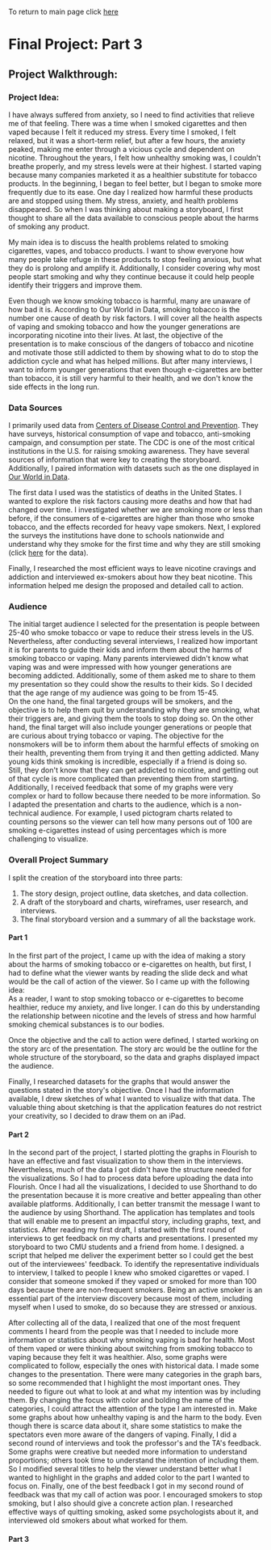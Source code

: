 To return to main page click [here](https://sbohljop.github.io/portfolio/) <br>

# Final Project: Part 3

## Project Walkthrough: 

### Project Idea: 
I have always suffered from anxiety, so I need to find activities that relieve me of that feeling. There was a time when I smoked cigarettes and then vaped because I felt it reduced my stress. Every time I smoked, I felt relaxed, but it was a short-term relief, but after a few hours, the anxiety peaked, making me enter through a vicious cycle and dependent on nicotine. Throughout the years, I felt how unhealthy smoking was, I couldn't breathe properly, and my stress levels were at their highest. I started vaping because many companies marketed it as a healthier substitute for tobacco products. In the beginning, I began to feel better, but I began to smoke more frequently due to its ease. One day I realized how harmful these products are and stopped using them. My stress, anxiety, and health problems disappeared. So when I was thinking about making a storyboard, I first thought to share all the data available to conscious people about the harms of smoking any product. 

My main idea is to discuss the health problems related to smoking cigarettes, vapes, and tobacco products. I want to show everyone how many people take refuge in these products to stop feeling anxious, but what they do is prolong and amplify it. Additionally, I consider covering why most people start smoking and why they continue because it could help people identify their triggers and improve them. 

Even though we know smoking tobacco is harmful, many are unaware of how bad it is. According to Our World in Data, smoking tobacco is the number one cause of death by risk factors. I will cover all the health aspects of vaping and smoking tobacco and how the younger generations are incorporating nicotine into their lives.
At last, the objective of the presentation is to make conscious of the dangers of tobacco and nicotine and motivate those still addicted to them by showing what to do to stop the addiction cycle and what has helped millions. But after many interviews, I want to inform younger generations that even though e-cigarettes are better than tobacco, it is still very harmful to their health, and we don't know the side effects in the long run. 


### Data Sources
I primarily used data from [Centers of Disease Control and Prevention](https://www.cdc.gov/tobacco/index.htm). They have surveys, historical consumption of vape and tobacco, anti-smoking campaign, and consumption per state. The CDC is one of the most critical institutions in the U.S. for raising smoking awareness. They have several sources of information that were key to creating the storyboard. Additionally, I paired information with datasets such as the one displayed in [Our World in Data](https://ourworldindata.org/smoking). 

The first data I used was the statistics of deaths in the United States. I wanted to explore the risk factors causing more deaths and how that had changed over time. I investigated whether we are smoking more or less than before, if the consumers of e-cigarettes are higher than those who smoke tobacco, and the effects recorded for heavy vape smokers. Next, I explored the surveys the institutions have done to schools nationwide and understand why they smoke for the first time and why they are still smoking (click [here](https://www.cdc.gov/tobacco/data_statistics/surveys/index.htm) for the data). 

Finally, I researched the most efficient ways to leave nicotine cravings and addiction and interviewed ex-smokers about how they beat nicotine. This information helped me design the proposed and detailed call to action.

### Audience
The initial target audience I selected for the presentation is people between 25-40 who smoke tobacco or vape to reduce their stress levels in the US. Nevertheless, after conducting several interviews, I realized how important it is for parents to guide their kids and inform them about the harms of smoking tobacco or vaping. Many parents interviewed didn't know what vaping was and were impressed with how younger generations are becoming addicted. Additionally, some of them asked me to share to them my presentation so they could show the results to their kids. So I decided that the age range of my audience was going to be from 15-45.<br>
On the one hand, the final targeted groups will be smokers, and the objective is to help them quit by understanding why they are smoking, what their triggers are, and giving them the tools to stop doing so. On the other hand, the final target will also include younger generations or people that are curious about trying tobacco or vaping. The objective for the nonsmokers will be to inform them about the harmful effects of smoking on their health, preventing them from trying it and then getting addicted. Many young kids think smoking is incredible, especially if a friend is doing so. Still, they don't know that they can get addicted to nicotine, and getting out of that cycle is more complicated than preventing them from starting. <br>
Additionally, I received feedback that some of my graphs were very complex or hard to follow because there needed to be more information. So I adapted the presentation and charts to the audience, which is a non-technical audience. For example, I used pictogram charts related to counting persons so the viewer can tell how many persons out of 100 are smoking e-cigarettes instead of using percentages which is more challenging to visualize.

### Overall Project Summary
I split the creation of the storyboard into three parts: <br>
1. The story design, project outline, data sketches, and data collection.<br>
2. A draft of the storyboard and charts, wireframes, user research, and interviews.<br>
3. The final storyboard version and a summary of all the backstage work.<br>
 
#### Part 1
In the first part of the project, I came up with the idea of making a story about the harms of smoking tobacco or e-cigarettes on health, but first, I had to define what the viewer wants by reading the slide deck and what would be the call of action of the viewer. 
So I came up with the following idea: <br>
As a reader, I want to stop smoking tobacco or e-cigarettes to become healthier, reduce my anxiety, and live longer.
I can do this by understanding the relationship between nicotine and the levels of stress and how harmful smoking chemical substances is to our bodies.

Once the objective and the call to action were defined, I started working on the story arc of the presentation. The story arc would be the outline for the whole structure of the storyboard, so the data and graphs displayed impact the audience. 

Finally, I researched datasets for the graphs that would answer the questions stated in the story's objective. Once I had the information available, I drew sketches of what I wanted to visualize with that data. The valuable thing about sketching is that the application features do not restrict your creativity, so I decided to draw them on an iPad.

#### Part 2
In the second part of the project, I started plotting the graphs in Flourish to have an effective and fast visualization to show them in the interviews. Nevertheless, much of the data I got didn't have the structure needed for the visualizations. So I had to process data before uploading the data into Flourish. Once I had all the visualizations, I decided to use Shorthand to do the presentation because it is more creative and better appealing than other available platforms. Additionally, I can better transmit the message I want to the audience by using Shorthand. The application has templates and tools that will enable me to present an impactful story, including graphs, text, and statistics. 
After reading my first draft, I started with the first round of interviews to get feedback on my charts and presentations. I presented my storyboard to two CMU students and a friend from home. I designed. a script that helped me deliver the experiment better so I could get the best out of the interviewees' feedback. To identify the representative individuals to interview, I talked to people I knew who smoked cigarettes or vaped. I consider that someone smoked if they vaped or smoked for more than 100 days because there are non-frequent smokers. Being an active smoker is an essential part of the interview discovery because most of them, including myself when I used to smoke, do so because they are stressed or anxious.

After collecting all of the data, I realized that one of the most frequent comments I heard from the people was that I needed to include more information or statistics about why smoking vaping is bad for health. Most of them vaped or were thinking about switching from smoking tobacco to vaping because they felt it was healthier. Also, some graphs were complicated to follow, especially the ones with historical data. I made some changes to the presentation. There were many categories in the graph bars, so some recommended that I highlight the most important ones. They needed to figure out what to look at and what my intention was by including them. By changing the focus with color and bolding the name of the categories, I could attract the attention of the type I am interested in. Make some graphs about how unhealthy vaping is and the harm to the body. Even though there is scarce data about it, share some statistics to make the spectators even more aware of the dangers of vaping.
Finally, I did a second round of interviews and took the professor's and the TA's feedback. Some graphs were creative but needed more information to understand proportions; others took time to understand the intention of including them. So I modified several titles to help the viewer understand better what I wanted to highlight in the graphs and added color to the part I wanted to focus on. Finally, one of the best feedback I got in my second round of feedback was that my call of action was poor. I encouraged smokers to stop smoking, but I also should give a concrete action plan. I researched effective ways of quitting smoking, asked some psychologists about it, and interviewed old smokers about what worked for them. 

#### Part 3
<script src="https://carnegiemellon.shorthandstories.com/you-are-smoking-for-the-wrong-reasons/embed.js"></script>

